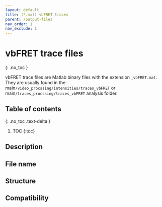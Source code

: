 ```yaml
---
layout: default
title: (*.mat) vbFRET traces
parent: /output-files
nav_order: 1
nav_exclude: 1
---
```



# vbFRET trace files
{: .no_toc }

vbFRET trace files are Matlab binary files with the extension `_vbFRET.mat`. They are usually found in the main`/video_procssing/intensities/traces_vbFRET` or main`/traces_procssing/traces_vbFRET` analysis folder.

## Table of contents
{: .no_toc .text-delta }

1. TOC
{:toc}

## Description

## File name

## Structure

## Compatibility
